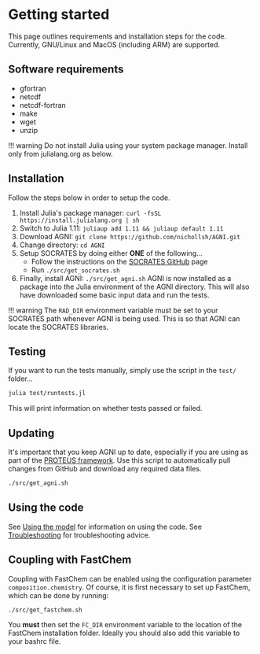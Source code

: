 # Getting started
This page outlines requirements and installation steps for the code. Currently,
GNU/Linux and MacOS (including ARM) are supported.

## Software requirements
* gfortran
* netcdf
* netcdf-fortran
* make
* wget
* unzip

!!! warning
    Do not install Julia using your system package manager. Install only from julialang.org as below.

## Installation
Follow the steps below in order to setup the code.
1. Install Julia's package manager: `curl -fsSL https://install.julialang.org | sh`
2. Switch to Julia 1.11: `juliaup add 1.11 && juliaup default 1.11`
3. Download AGNI: `git clone https://github.com/nichollsh/AGNI.git`
4. Change directory: `cd AGNI`
5. Setup SOCRATES by doing either **ONE** of the following...
    - Follow the instructions on the [SOCRATES GitHub](https://github.com/nichollsh/SOCRATES) page
    - Run `./src/get_socrates.sh`
6. Finally, install AGNI: `./src/get_agni.sh`
AGNI is now installed as a package into the Julia environment of the AGNI
directory. This will also have downloaded some basic input data and run the tests.

!!! warning
    The `RAD_DIR` environment variable must be set to your SOCRATES path whenever AGNI is being used.
    This is so that AGNI can locate the SOCRATES libraries.

## Testing
If you want to run the tests manually, simply use the script in the `test/` folder...
```bash
julia test/runtests.jl
```
This will print information on whether tests passed or failed.

## Updating
It's important that you keep AGNI up to date, especially if you are using as part of
the [PROTEUS framework](https://github.com/FormingWorlds/PROTEUS). Use this script to
automatically pull changes from GitHub and download any required data files.
```bash
./src/get_agni.sh
```

## Using the code
See [Using the model](@ref) for information on using the code.
See [Troubleshooting](@ref) for troubleshooting advice.


## Coupling with FastChem
Coupling with FastChem can be enabled using the configuration parameter `composition.chemistry`.
Of course, it is first necessary to set up FastChem, which can be done by running:
```bash
./src/get_fastchem.sh
```
You **must** then set the `FC_DIR` environment variable to the location of the FastChem
installation folder. Ideally you should also add this variable to your bashrc file.
